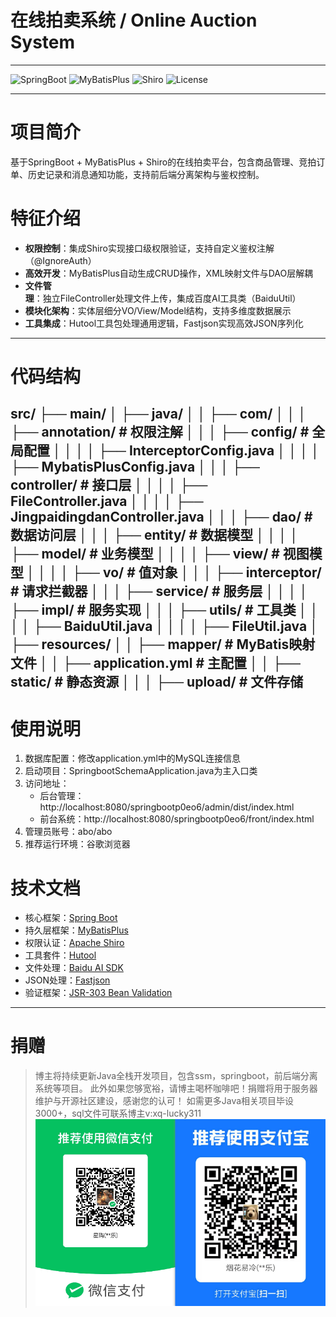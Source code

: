 # 在线拍卖系统 / Online Auction System
---

![SpringBoot](https://img.shields.io/badge/SpringBoot-2.x-brightgreen)
![MyBatisPlus](https://img.shields.io/badge/MyBatisPlus-2.3-orange)
![Shiro](https://img.shields.io/badge/Shiro-1.3.2-blue)
![License](https://img.shields.io/badge/License-Apache2.0-orange)

---
# 项目简介  
基于SpringBoot + MyBatisPlus + Shiro的在线拍卖平台，包含商品管理、竞拍订单、历史记录和消息通知功能，支持前后端分离架构与鉴权控制。

# 特征介绍  
- ​**权限控制**：集成Shiro实现接口级权限验证，支持自定义鉴权注解（@IgnoreAuth）  
- ​**高效开发**：MyBatisPlus自动生成CRUD操作，XML映射文件与DAO层解耦  
- ​**文件管理**：独立FileController处理文件上传，集成百度AI工具类（BaiduUtil）  
- ​**模块化架构**：实体层细分VO/View/Model结构，支持多维度数据展示  
- ​**工具集成**：Hutool工具包处理通用逻辑，Fastjson实现高效JSON序列化  
---

# 代码结构 
src/
├── main/
│   ├── java/
│   │   ├── com/
│   │   │   ├── annotation/          # 权限注解
│   │   │   ├── config/              # 全局配置
│   │   │   │   ├── InterceptorConfig.java
│   │   │   │   ├── MybatisPlusConfig.java
│   │   │   ├── controller/          # 接口层
│   │   │   │   ├── FileController.java
│   │   │   │   ├── JingpaidingdanController.java
│   │   │   ├── dao/                 # 数据访问层
│   │   │   ├── entity/              # 数据模型
│   │   │   │   ├── model/           # 业务模型
│   │   │   │   ├── view/            # 视图模型
│   │   │   │   ├── vo/              # 值对象
│   │   │   ├── interceptor/         # 请求拦截器
│   │   │   ├── service/             # 服务层
│   │   │   │   ├── impl/            # 服务实现
│   │   │   ├── utils/               # 工具类
│   │   │   │   ├── BaiduUtil.java
│   │   │   │   ├── FileUtil.java
│   ├── resources/
│   │   ├── mapper/                  # MyBatis映射文件
│   │   ├── application.yml          # 主配置
│   │   ├── static/                  # 静态资源
│   │   │   ├── upload/              # 文件存储
---

# 使用说明
1. 数据库配置：修改application.yml中的MySQL连接信息
2. 启动项目：SpringbootSchemaApplication.java为主入口类
3. 访问地址：
   - 后台管理：http://localhost:8080/springbootp0eo6/admin/dist/index.html 
   - 前台系统：http://localhost:8080/springbootp0eo6/front/index.html
4. 管理员账号：abo/abo
5. 推荐运行环境：谷歌浏览器

# 技术文档
* 核心框架：[Spring Boot](https://spring.io/projects/spring-boot)
* 持久层框架：[MyBatisPlus](https://mp.baomidou.com)
* 权限认证：[Apache Shiro](https://shiro.apache.org)
* 工具套件：[Hutool](https://hutool.cn)
* 文件处理：[Baidu AI SDK](https://ai.baidu.com/sdk)
* JSON处理：[Fastjson](https://github.com/alibaba/fastjson)
* 验证框架：[JSR-303 Bean Validation](https://beanvalidation.org)
---

# 捐赠
> 博主将持续更新Java全栈开发项目，包含ssm，springboot，前后端分离系统等项目。
> 此外如果您够宽裕，请博主喝杯咖啡吧！捐赠将用于服务器维护与开源社区建设，感谢您的认可！
> 如需更多Java相关项目毕设3000+，sql文件可联系博主v:xq-lucky311
![输入图片说明](%E7%91%9E%E5%B9%B8%EF%BC%81%E7%91%9E%E5%B9%B8%EF%BC%81.png)